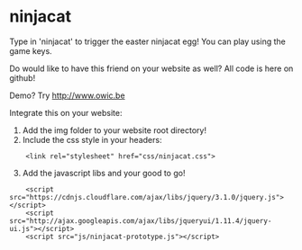 # ninjacat

Type in 'ninjacat' to trigger the easter ninjacat egg! You can play using the game keys.

Do would like to have this friend on your website as well? All code is here on github!

Demo? Try http://www.owic.be

Integrate this on your website:

1. Add the img folder to your website root directory!
2. Include the css style in your headers:
```
    <link rel="stylesheet" href="css/ninjacat.css">
```
3. Add the javascript libs and your good to go!
```
    <script src="https://cdnjs.cloudflare.com/ajax/libs/jquery/3.1.0/jquery.js"></script>
    <script src="http://ajax.googleapis.com/ajax/libs/jqueryui/1.11.4/jquery-ui.js"></script>
    <script src="js/ninjacat-prototype.js"></script>
```
